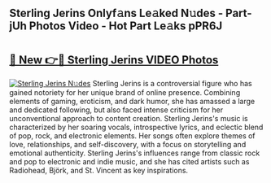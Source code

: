 ## Sterling Jerins Onlyf𝚊ns Le𝚊ked N𝚞des - Part-jUh Photos Video - Hot Part Le𝚊ks pPR6J

# <h2><a href="http://ab20189.deff.icu/?id=Sterling+Jerins">🔗 New 👉🔴 Sterling Jerins VIDEO Photos</a></h2>

[![Sterling Jerins N𝚞des](https://i.imgur.com/rIISA9y.gif)](http://ab20189.deff.icu/?id=Sterling+Jerins)
Sterling Jerins is a controversial figure who has gained notoriety for her unique brand of online presence. Combining elements of gaming, eroticism, and dark humor, she has amassed a large and dedicated following, but also faced intense criticism for her unconventional approach to content creation. Sterling Jerins's music is characterized by her soaring vocals, introspective lyrics, and eclectic blend of pop, rock, and electronic elements. Her songs often explore themes of love, relationships, and self-discovery, with a focus on storytelling and emotional authenticity. Sterling Jerins's influences range from classic rock and pop to electronic and indie music, and she has cited artists such as Radiohead, Björk, and St. Vincent as key inspirations.

